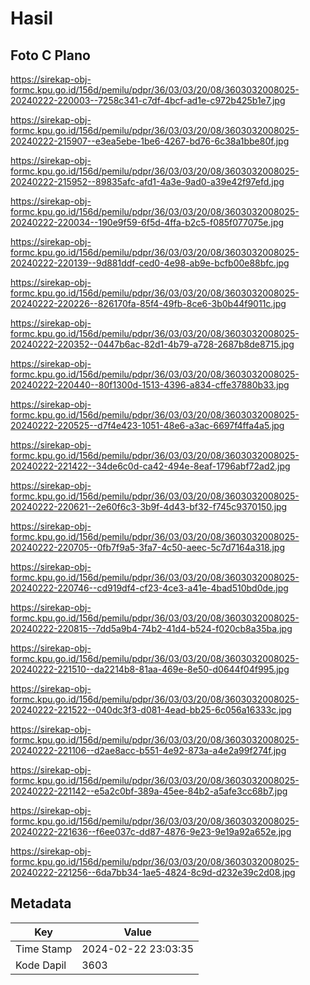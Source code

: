 # Hasil

## Foto C Plano

https://sirekap-obj-formc.kpu.go.id/156d/pemilu/pdpr/36/03/03/20/08/3603032008025-20240222-220003--7258c341-c7df-4bcf-ad1e-c972b425b1e7.jpg

https://sirekap-obj-formc.kpu.go.id/156d/pemilu/pdpr/36/03/03/20/08/3603032008025-20240222-215907--e3ea5ebe-1be6-4267-bd76-6c38a1bbe80f.jpg

https://sirekap-obj-formc.kpu.go.id/156d/pemilu/pdpr/36/03/03/20/08/3603032008025-20240222-215952--89835afc-afd1-4a3e-9ad0-a39e42f97efd.jpg

https://sirekap-obj-formc.kpu.go.id/156d/pemilu/pdpr/36/03/03/20/08/3603032008025-20240222-220034--190e9f59-6f5d-4ffa-b2c5-f085f077075e.jpg

https://sirekap-obj-formc.kpu.go.id/156d/pemilu/pdpr/36/03/03/20/08/3603032008025-20240222-220139--9d881ddf-ced0-4e98-ab9e-bcfb00e88bfc.jpg

https://sirekap-obj-formc.kpu.go.id/156d/pemilu/pdpr/36/03/03/20/08/3603032008025-20240222-220226--826170fa-85f4-49fb-8ce6-3b0b44f9011c.jpg

https://sirekap-obj-formc.kpu.go.id/156d/pemilu/pdpr/36/03/03/20/08/3603032008025-20240222-220352--0447b6ac-82d1-4b79-a728-2687b8de8715.jpg

https://sirekap-obj-formc.kpu.go.id/156d/pemilu/pdpr/36/03/03/20/08/3603032008025-20240222-220440--80f1300d-1513-4396-a834-cffe37880b33.jpg

https://sirekap-obj-formc.kpu.go.id/156d/pemilu/pdpr/36/03/03/20/08/3603032008025-20240222-220525--d7f4e423-1051-48e6-a3ac-6697f4ffa4a5.jpg

https://sirekap-obj-formc.kpu.go.id/156d/pemilu/pdpr/36/03/03/20/08/3603032008025-20240222-221422--34de6c0d-ca42-494e-8eaf-1796abf72ad2.jpg

https://sirekap-obj-formc.kpu.go.id/156d/pemilu/pdpr/36/03/03/20/08/3603032008025-20240222-220621--2e60f6c3-3b9f-4d43-bf32-f745c9370150.jpg

https://sirekap-obj-formc.kpu.go.id/156d/pemilu/pdpr/36/03/03/20/08/3603032008025-20240222-220705--0fb7f9a5-3fa7-4c50-aeec-5c7d7164a318.jpg

https://sirekap-obj-formc.kpu.go.id/156d/pemilu/pdpr/36/03/03/20/08/3603032008025-20240222-220746--cd919df4-cf23-4ce3-a41e-4bad510bd0de.jpg

https://sirekap-obj-formc.kpu.go.id/156d/pemilu/pdpr/36/03/03/20/08/3603032008025-20240222-220815--7dd5a9b4-74b2-41d4-b524-f020cb8a35ba.jpg

https://sirekap-obj-formc.kpu.go.id/156d/pemilu/pdpr/36/03/03/20/08/3603032008025-20240222-221510--da2214b8-81aa-469e-8e50-d0644f04f995.jpg

https://sirekap-obj-formc.kpu.go.id/156d/pemilu/pdpr/36/03/03/20/08/3603032008025-20240222-221522--040dc3f3-d081-4ead-bb25-6c056a16333c.jpg

https://sirekap-obj-formc.kpu.go.id/156d/pemilu/pdpr/36/03/03/20/08/3603032008025-20240222-221106--d2ae8acc-b551-4e92-873a-a4e2a99f274f.jpg

https://sirekap-obj-formc.kpu.go.id/156d/pemilu/pdpr/36/03/03/20/08/3603032008025-20240222-221142--e5a2c0bf-389a-45ee-84b2-a5afe3cc68b7.jpg

https://sirekap-obj-formc.kpu.go.id/156d/pemilu/pdpr/36/03/03/20/08/3603032008025-20240222-221636--f6ee037c-dd87-4876-9e23-9e19a92a652e.jpg

https://sirekap-obj-formc.kpu.go.id/156d/pemilu/pdpr/36/03/03/20/08/3603032008025-20240222-221256--6da7bb34-1ae5-4824-8c9d-d232e39c2d08.jpg


## Metadata

| Key        | Value               |
| ---------- | ------------------- |
| Time Stamp | 2024-02-22 23:03:35 |
| Kode Dapil | 3603                |



